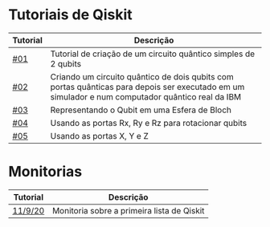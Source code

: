 # Tutoriais de Qiskit


|       Tutorial          |  Descrição                                                       |
| ----------------------- | ---------------------------------------------------------------- |
|  [#01](https://github.com/pedroripper/qiskit_tutoriais/blob/master/Tutoriais/Qiskit-tutorial%2301.ipynb)  |  Tutorial de criação de um circuito quântico simples de 2 qubits |
|  [#02](https://github.com/pedroripper/qiskit_tutoriais/blob/master/Tutoriais/Qiskit-tutorial%2302.ipynb)  |  Criando um circuito quântico de dois qubits com portas quânticas para depois ser executado em um simulador e num computador quântico real da IBM |
|  [#03](https://github.com/pedroripper/qiskit_tutoriais/blob/master/Tutoriais/Qiskit-tutorial%2303.ipynb)  |  Representando o Qubit em uma Esfera de Bloch |
|  [#04](https://github.com/pedroripper/qiskit_tutoriais/blob/master/Tutoriais/Qiskit-tutorial%2304.ipynb)  |  Usando as portas Rx, Ry e Rz para rotacionar qubits |
|  [#05](https://github.com/pedroripper/qiskit_tutoriais/blob/master/Tutoriais/Qiskit-tutorial%2305.ipynb)  |  Usando as portas X, Y e Z |


# Monitorias
|       Tutorial          |  Descrição                                                       |
| ----------------------- | ---------------------------------------------------------------- |
|  [11/9/20](https://github.com/pedroripper/qiskit_tutoriais/blob/master/Monitoria/monitoria1.ipynb)  | Monitoria sobre a primeira lista de Qiskit |
